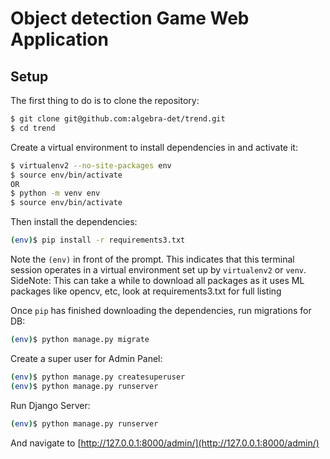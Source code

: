 # Object detection Game Web Application

## Setup

The first thing to do is to clone the repository:

```sh
$ git clone git@github.com:algebra-det/trend.git
$ cd trend
```

Create a virtual environment to install dependencies in and activate it:

```sh
$ virtualenv2 --no-site-packages env
$ source env/bin/activate
OR
$ python -m venv env
$ source env/bin/activate
```

Then install the dependencies:

```sh
(env)$ pip install -r requirements3.txt
```
Note the `(env)` in front of the prompt. This indicates that this terminal
session operates in a virtual environment set up by `virtualenv2` or `venv`.
SideNote: This can take a while to download all packages as it uses ML packages like opencv, etc, look at requirements3.txt for full listing

Once `pip` has finished downloading the dependencies, run migrations for DB:
```sh
(env)$ python manage.py migrate
```

Create a super user for Admin Panel:
```sh
(env)$ python manage.py createsuperuser
(env)$ python manage.py runserver
```
Run Django Server:
```sh
(env)$ python manage.py runserver
```

And navigate to [http://127.0.0.1:8000/admin/](http://127.0.0.1:8000/admin/)
